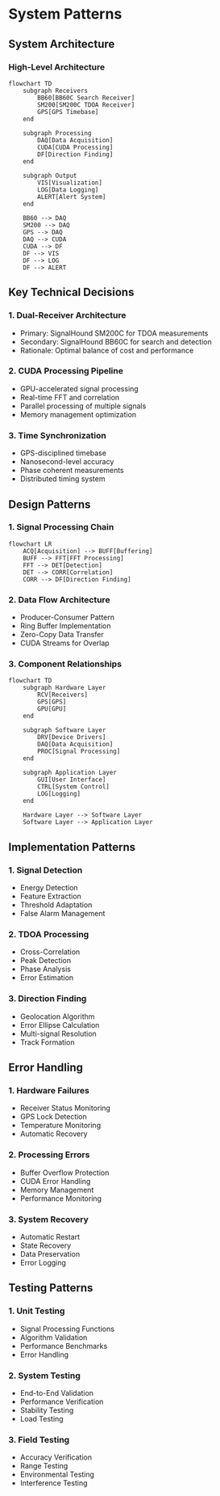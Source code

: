 # System Patterns

## System Architecture

### High-Level Architecture
```mermaid
flowchart TD
    subgraph Receivers
        BB60[BB60C Search Receiver]
        SM200[SM200C TDOA Receiver]
        GPS[GPS Timebase]
    end

    subgraph Processing
        DAQ[Data Acquisition]
        CUDA[CUDA Processing]
        DF[Direction Finding]
    end

    subgraph Output
        VIS[Visualization]
        LOG[Data Logging]
        ALERT[Alert System]
    end

    BB60 --> DAQ
    SM200 --> DAQ
    GPS --> DAQ
    DAQ --> CUDA
    CUDA --> DF
    DF --> VIS
    DF --> LOG
    DF --> ALERT
```

## Key Technical Decisions

### 1. Dual-Receiver Architecture
- Primary: SignalHound SM200C for TDOA measurements
- Secondary: SignalHound BB60C for search and detection
- Rationale: Optimal balance of cost and performance

### 2. CUDA Processing Pipeline
- GPU-accelerated signal processing
- Real-time FFT and correlation
- Parallel processing of multiple signals
- Memory management optimization

### 3. Time Synchronization
- GPS-disciplined timebase
- Nanosecond-level accuracy
- Phase coherent measurements
- Distributed timing system

## Design Patterns

### 1. Signal Processing Chain
```mermaid
flowchart LR
    ACQ[Acquisition] --> BUFF[Buffering]
    BUFF --> FFT[FFT Processing]
    FFT --> DET[Detection]
    DET --> CORR[Correlation]
    CORR --> DF[Direction Finding]
```

### 2. Data Flow Architecture
- Producer-Consumer Pattern
- Ring Buffer Implementation
- Zero-Copy Data Transfer
- CUDA Streams for Overlap

### 3. Component Relationships
```mermaid
flowchart TD
    subgraph Hardware Layer
        RCV[Receivers]
        GPS[GPS]
        GPU[GPU]
    end

    subgraph Software Layer
        DRV[Device Drivers]
        DAQ[Data Acquisition]
        PROC[Signal Processing]
    end

    subgraph Application Layer
        GUI[User Interface]
        CTRL[System Control]
        LOG[Logging]
    end

    Hardware Layer --> Software Layer
    Software Layer --> Application Layer
```

## Implementation Patterns

### 1. Signal Detection
- Energy Detection
- Feature Extraction
- Threshold Adaptation
- False Alarm Management

### 2. TDOA Processing
- Cross-Correlation
- Peak Detection
- Phase Analysis
- Error Estimation

### 3. Direction Finding
- Geolocation Algorithm
- Error Ellipse Calculation
- Multi-signal Resolution
- Track Formation

## Error Handling

### 1. Hardware Failures
- Receiver Status Monitoring
- GPS Lock Detection
- Temperature Monitoring
- Automatic Recovery

### 2. Processing Errors
- Buffer Overflow Protection
- CUDA Error Handling
- Memory Management
- Performance Monitoring

### 3. System Recovery
- Automatic Restart
- State Recovery
- Data Preservation
- Error Logging

## Testing Patterns

### 1. Unit Testing
- Signal Processing Functions
- Algorithm Validation
- Performance Benchmarks
- Error Handling

### 2. System Testing
- End-to-End Validation
- Performance Verification
- Stability Testing
- Load Testing

### 3. Field Testing
- Accuracy Verification
- Range Testing
- Environmental Testing
- Interference Testing 
